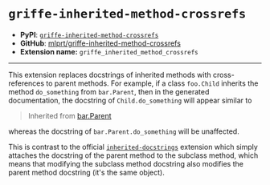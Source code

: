 # `griffe-inherited-method-crossrefs`

- **PyPI**: [`griffe-inherited-method-crossrefs`](https://pypi.org/project/griffe-inherited-method-crossrefs/)
- **GitHub**: [mlprt/griffe-inherited-method-crossrefs](https://github.com/mlprt/griffe-inherited-method-crossrefs)
- **Extension name:** `griffe_inherited_method_crossrefs`

---

This extension replaces docstrings of inherited methods with cross-references to parent methods. For example, if a class `foo.Child` inherits the method `do_something` from `bar.Parent`, then in the generated documentation, the docstring of `Child.do_something` will appear similar to

> Inherited from [bar.Parent](https://example.com/link/to/bar.Parent.do_something)

whereas the docstring of `bar.Parent.do_something` will be unaffected.

This is contrast to the official [`inherited-docstrings`](../official/inherited-docstrings.md) extension which simply attaches the docstring of the parent method to the subclass method, which means that modifying the subclass method docstring also modifies the parent method docstring (it's the same object).
